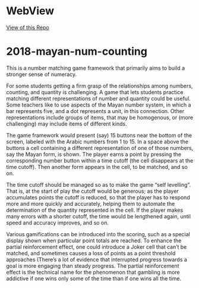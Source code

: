 # WebView
[View of this Repo](https://diagram-codespring.github.io/2018-mayan-num-counting/mayagame/index.html)

# 2018-mayan-num-counting
This is a number matching game framework that primarily aims to build a stronger sense of numeracy.

For some students getting a firm grasp of the relationships among numbers, counting, and quantity is challenging. A game that lets students practice matching different representations of number and quantity could be useful. Some teachers like to use aspects of the Mayan number system, in which a bar represents five, and a dot represents a unit, in this connection. Other representations include groups of items, that may be homogenous, or (more challenging) may include items of different kinds.

The game framework would present (say) 15 buttons near the bottom of the screen, labeled with the Arabic numbers from 1 to 15. In a space above the buttons a cell containing a different representation of one of those numbers, say the Mayan form, is shown. The player earns a point by pressing the corresponding number button within a time cutoff (the cell disappears at the time cutoff). Then another form appears in the cell, to be matched, and so on.

The time cutoff should be managed so as to make the game “self levelling”. That is, at the start of play the cutoff would be generous; as the player accumulates points the cutoff is reduced, so that the player has to respond more and more quickly and accurately, helping them to automate the determination of the quantity represented in the cell. If the player makes many errors with a shorter cutoff, the time would be lengthened again, until speed and accuracy improves, and so on.

Various gamifications can be introduced into the scoring, such as a special display shown when particular point totals are reached. To enhance the partial reinforcement effect, one could introduce a Joker cell that can’t be matched, and sometimes causes a loss of points as a point threshold approaches (There’s a lot of evidence that interrupted progress towards a goal is more engaging than steady progress. The partial reinforcement effect is the technical name for the phenomenon that gambling is more addictive if one wins only some of the time than if one wins all the time.
